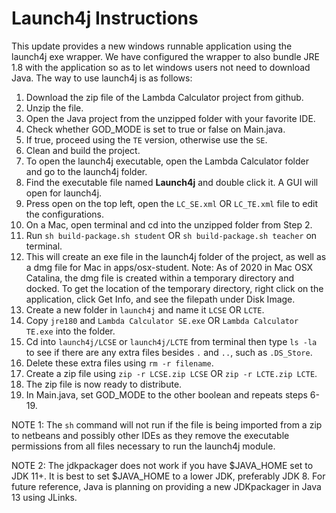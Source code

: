# **Launch4j Instructions**

This update provides a new windows runnable application using the launch4j exe wrapper. We have configured the wrapper to also bundle JRE 1.8 with the application so as to let windows users not need to download Java. The way to use launch4j is as follows: 

1. Download the zip file of the Lambda Calculator project from github.
2. Unzip the file.
3. Open the Java project from the unzipped folder with your favorite IDE.
4. Check whether GOD_MODE is set to true or false on Main.java.
5. If true, proceed using the `TE` version, otherwise use the `SE`. 
6. Clean and build the project.
7. To open the launch4j executable, open the Lambda Calculator folder and go to the launch4j folder.
8. Find the executable file named **Launch4j** and double click it. A GUI will open for launch4j.
9. Press open on the top left, open the `LC_SE.xml` OR `LC_TE.xml` file to edit the configurations.
10. On a Mac, open terminal and cd into the unzipped folder from Step 2.
11. Run `sh build-package.sh student` OR `sh build-package.sh teacher` on terminal.
12. This will create an exe file in the launch4j folder of the project, as well as a dmg file for Mac in apps/osx-student. Note: As of 2020 in Mac OSX Catalina, the dmg file is created within a temporary directory and docked. To get the location of the temporary directory, right click on the application, click Get Info, and see the filepath under Disk Image.
13. Create a new folder in `launch4j` and name it `LCSE` OR `LCTE`.
14. Copy `jre180` and `Lambda Calculator SE.exe` OR `Lambda Calculator TE.exe` into the folder.
15. Cd into `launch4j/LCSE` or `launch4j/LCTE` from terminal then type `ls -la` to see if there are any extra files besides `.` and `..`, such as `.DS_Store`.
16. Delete these extra files using `rm -r filename`.
17. Create a zip file using `zip -r LCSE.zip LCSE` OR `zip -r LCTE.zip LCTE`. 
18. The zip file is now ready to distribute.
19. In Main.java, set GOD_MODE to the other boolean and repeats steps 6-19. 


NOTE 1: The `sh` command will not run if the file is being imported from a zip to netbeans and possibly other IDEs as they remove the executable permissions from all files necessary to run the launch4j module. 

NOTE 2: The jdkpackager does not work if you have $JAVA_HOME set to JDK 11+. It is best to set $JAVA_HOME to a lower JDK, preferably JDK 8. For future reference, Java is planning on providing a new JDKpackager in Java 13 using JLinks. 
